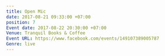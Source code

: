```yaml
---
title: Open Mic
date: 2017-08-21 09:33:00 +07:00
position: 7
Event date: 2017-08-22 20:30:00 +07:00
Venue: Tranquil Books & Coffee
Event URL: https://www.facebook.com/events/149107389005787
Genre: live
---
```


